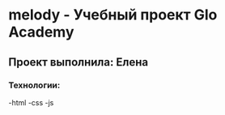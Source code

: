 # melody - Учебный проект Glo Academy
## Проект выполнила: Елена 
### Технологии:
 -html
 -css
 -js
